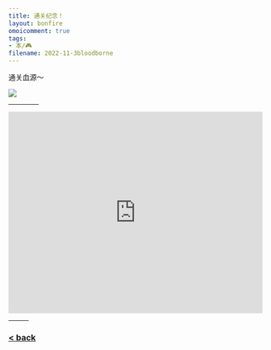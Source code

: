 ```yaml
---
title: 通关纪念！
layout: bonfire
omoicomment: true
tags:
- 本/🎮
filename: 2022-11-3bloodborne
---
```


通关血源～

<img src="https://drive.google.com/thumbnail?id=1HEIJZNYJzO58bylyYK0Xl4_IHTkpHoxX&sz=w800" />

<hr style="width:60px;text-align:left;margin-left:0">
<iframe src="https://www.youtube.com/embed/0YNZvnYNILY" frameborder="0" allow="autoplay; encrypted-media" allowfullscreen width="100%" height="400px"> </iframe>
<hr style="width:40px;text-align:left;margin-left:0">

### [< back](https://wzetto.github.io/wz369.github.io/omoi_main/omoi.html)

<script>
  window.onload = function(){
    let txt = document.getElementById("side_text");
    txt.innerHTML = "长夜——";
  }
</script>
  
